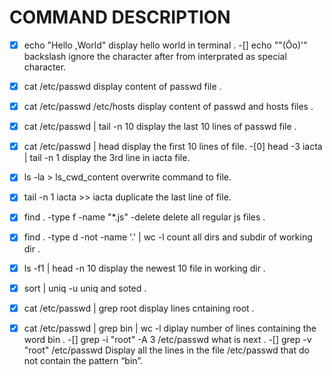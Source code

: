 # COMMAND DESCRIPTION

-[x] echo "Hello ,World"
display hello world in terminal .
-[] echo "\"(Ôo)'"
backslash ignore the character after from interprated as special character.
-[x] cat /etc/passwd
display content of passwd file .
-[x] cat /etc/passwd /etc/hosts
display content of passwd and hosts files .
-[x] cat /etc/passwd | tail -n 10
display the last 10 lines of passwd file .
-[x] cat /etc/passwd | head
display the first 10 lines of file.
-[0] head -3 iacta | tail -n 1
display the 3rd line in iacta file.
-[x] ls -la > ls_cwd_content
overwrite command to file.
-[x] tail -n 1 iacta >> iacta
duplicate the last line of file.
-[x] find . -type f -name "*.js" -delete
delete all regular js files .
-[x] find . -type d -not -name '.' | wc -l
count all dirs and subdir of working dir .
-[x] ls -f1 | head -n 10
display the newest 10 file in working dir .
-[x] sort | uniq -u
uniq and soted .
-[X] cat /etc/passwd | grep root
display lines cntaining root .
-[x] cat /etc/passwd | grep bin | wc -l
diplay number of lines containing the word bin .
-[] grep -i "root" -A 3 /etc/passwd
what is next .
-[] grep -v "root" /etc/passwd
Display all the lines in the file /etc/passwd that do not contain the pattern “bin”.

